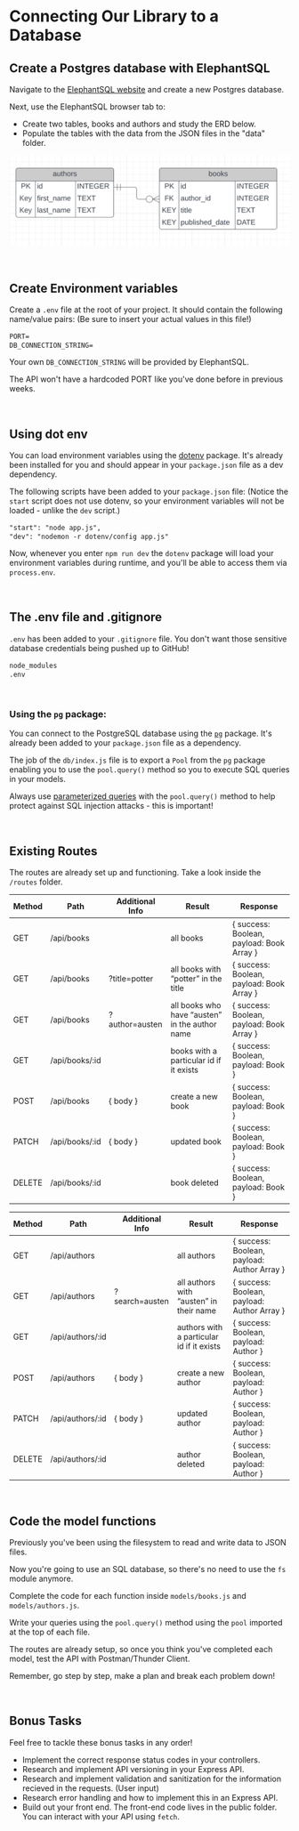 # Connecting Our Library to a Database

## Create a Postgres database with ElephantSQL

Navigate to the [ElephantSQL website](https://www.elephantsql.com/) and create a new Postgres database.

Next, use the ElephantSQL browser tab to:

- Create two tables, books and authors and study the ERD below.
- Populate the tables with the data from the JSON files in the "data" folder.

![Entity Relationship Diagram](/readme-assets/erd.png "Entity Relationship Diagram")

<br>

## Create Environment variables

Create a `.env` file at the root of your project. It should contain the following name/value pairs: (Be sure to insert your actual values in this file!)

```
PORT=
DB_CONNECTION_STRING=
```

Your own `DB_CONNECTION_STRING` will be provided by ElephantSQL.

The API won't have a hardcoded PORT like you've done before in previous weeks.

<br>

## Using dot env

You can load environment variables using the [dotenv](https://www.npmjs.com/package/dotenv) package. It's already been installed for you and should appear in your `package.json` file as a dev dependency.

The following scripts have been added to your `package.json` file: (Notice the `start` script does not use dotenv, so your environment variables will not be loaded - unlike the `dev` script.)

```
"start": "node app.js",
"dev": "nodemon -r dotenv/config app.js"
```

Now, whenever you enter `npm run dev` the `dotenv` package will load your environment variables during runtime, and you'll be able to access them via `process.env`.

<br>

## The .env file and .gitignore

`.env` has been added to your `.gitignore` file. You don't want those sensitive database credentials being pushed up to GitHub!

```
node_modules
.env
```

<br>

### Using the `pg` package:

You can connect to the PostgreSQL database using the [`pg`](<(https://node-postgres.com/).>) package. It's already been added to your `package.json` file as a dependency.

The job of the `db/index.js` file is to export a `Pool` from the `pg` package enabling you to use the `pool.query()` method so you to execute SQL queries in your models.

Always use [parameterized queries](https://node-postgres.com/features/queries) with the `pool.query()` method to help protect against SQL injection attacks - this is important!

<br>

## Existing Routes

The routes are already set up and functioning. Take a look inside the `/routes` folder.

| Method | Path           | Additional Info | Result                                         | Response                                  |
| ------ | -------------- | --------------- | ---------------------------------------------- | ----------------------------------------- |
| GET    | /api/books     |                 | all books                                      | { success: Boolean, payload: Book Array } |
| GET    | /api/books     | ?title=potter   | all books with “potter” in the title           | { success: Boolean, payload: Book Array } |
| GET    | /api/books     | ?author=austen  | all books who have “austen” in the author name | { success: Boolean, payload: Book Array } |
| GET    | /api/books/:id |                 | books with a particular id if it exists        | { success: Boolean, payload: Book }       |
| POST   | /api/books     | { body }        | create a new book                              | { success: Boolean, payload: Book }       |
| PATCH  | /api/books/:id | { body }        | updated book                                   | { success: Boolean, payload: Book }       |
| DELETE | /api/books/:id |                 | book deleted                                   | { success: Boolean, payload: Book }       |

| Method | Path             | Additional Info | Result                                    | Response                                    |
| ------ | ---------------- | --------------- | ----------------------------------------- | ------------------------------------------- |
| GET    | /api/authors     |                 | all authors                               | { success: Boolean, payload: Author Array } |
| GET    | /api/authors     | ?search=austen  | all authors with “austen” in their name   | { success: Boolean, payload: Author Array } |
| GET    | /api/authors/:id |                 | authors with a particular id if it exists | { success: Boolean, payload: Author }       |
| POST   | /api/authors     | { body }        | create a new author                       | { success: Boolean, payload: Author }       |
| PATCH  | /api/authors/:id | { body }        | updated author                            | { success: Boolean, payload: Author }       |
| DELETE | /api/authors/:id |                 | author deleted                            | { success: Boolean, payload: Author }       |

<br>

## Code the model functions

Previously you've been using the filesystem to read and write data to JSON files.

Now you're going to use an SQL database, so there's no need to use the `fs` module anymore.

Complete the code for each function inside `models/books.js` and `models/authors.js`.

Write your queries using the `pool.query()` method using the `pool` imported at the top of each file.

The routes are already setup, so once you think you've completed each model, test the API with Postman/Thunder Client.

Remember, go step by step, make a plan and break each problem down!

<br>

## Bonus Tasks

Feel free to tackle these bonus tasks in any order!

- Implement the correct response status codes in your controllers.
- Research and implement API versioning in your Express API.
- Research and implement validation and sanitization for the information recieved in the requests. (User input)
- Research error handling and how to implement this in an Express API.
- Build out your front end. The front-end code lives in the public folder. You can interact with your API using `fetch`.
